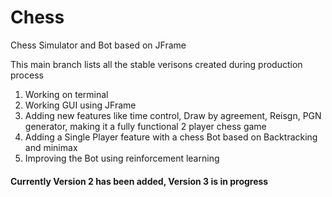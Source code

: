 # Chess
Chess Simulator and Bot based on JFrame

This main branch lists all the stable verisons created during production process
1) Working on terminal
2) Working GUI using JFrame
3) Adding new features like time control, Draw by agreement, Reisgn, PGN generator, making it a fully functional 2 player chess game
4) Adding a Single Player feature with a chess Bot based on Backtracking and minimax
5) Improving the Bot using reinforcement learning

#### Currently Version 2 has been added, Version 3 is in progress
